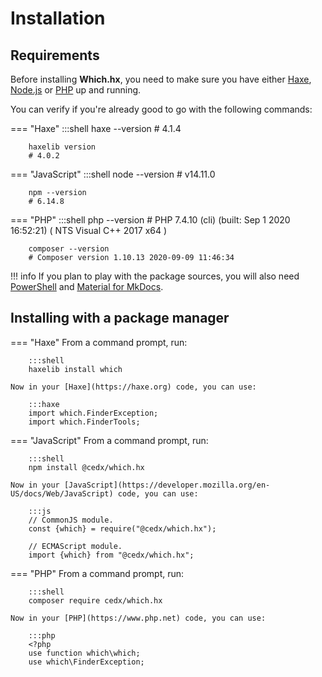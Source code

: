 # Installation

## Requirements
Before installing **Which.hx**, you need to make sure you have either
[Haxe](https://haxe.org), [Node.js](https://nodejs.org) or [PHP](https://www.php.net) up and running.

You can verify if you're already good to go with the following commands:

=== "Haxe"
		:::shell
		haxe --version
		# 4.1.4

		haxelib version
		# 4.0.2

=== "JavaScript"
		:::shell
		node --version
		# v14.11.0

		npm --version
		# 6.14.8

=== "PHP"
		:::shell
		php --version
		# PHP 7.4.10 (cli) (built: Sep  1 2020 16:52:21) ( NTS Visual C++ 2017 x64 )

		composer --version
		# Composer version 1.10.13 2020-09-09 11:46:34

!!! info
	If you plan to play with the package sources, you will also need
	[PowerShell](https://docs.microsoft.com/en-us/powershell) and [Material for MkDocs](https://squidfunk.github.io/mkdocs-material).

## Installing with a package manager

=== "Haxe"
	From a command prompt, run:

		:::shell
		haxelib install which

	Now in your [Haxe](https://haxe.org) code, you can use:

		:::haxe
		import which.FinderException;
		import which.FinderTools;

=== "JavaScript"
	From a command prompt, run:

		:::shell
		npm install @cedx/which.hx

	Now in your [JavaScript](https://developer.mozilla.org/en-US/docs/Web/JavaScript) code, you can use:

		:::js
		// CommonJS module.
		const {which} = require("@cedx/which.hx");

		// ECMAScript module.
		import {which} from "@cedx/which.hx";

=== "PHP"
	From a command prompt, run:

		:::shell
		composer require cedx/which.hx

	Now in your [PHP](https://www.php.net) code, you can use:

		:::php
		<?php
		use function which\which;
		use which\FinderException;
